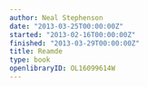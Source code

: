 ```yaml
---
author: Neal Stephenson
date: "2013-03-25T00:00:00Z"
started: "2013-02-16T00:00:00Z"
finished: "2013-03-29T00:00:00Z"
title: Reamde
type: book
openlibraryID: OL16099614W
---
```

